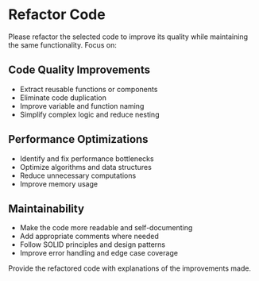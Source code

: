 # Refactor Code

Please refactor the selected code to improve its quality while maintaining the same functionality. Focus on:

## Code Quality Improvements
- Extract reusable functions or components
- Eliminate code duplication
- Improve variable and function naming
- Simplify complex logic and reduce nesting

## Performance Optimizations
- Identify and fix performance bottlenecks
- Optimize algorithms and data structures
- Reduce unnecessary computations
- Improve memory usage

## Maintainability
- Make the code more readable and self-documenting
- Add appropriate comments where needed
- Follow SOLID principles and design patterns
- Improve error handling and edge case coverage

Provide the refactored code with explanations of the improvements made.